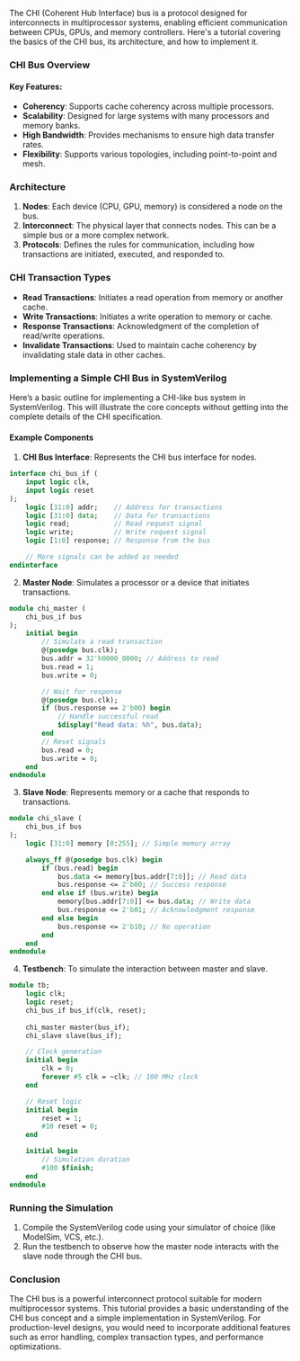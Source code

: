 The CHI (Coherent Hub Interface) bus is a protocol designed for interconnects in multiprocessor systems, enabling efficient communication between CPUs, GPUs, and memory controllers. Here's a tutorial covering the basics of the CHI bus, its architecture, and how to implement it.

### CHI Bus Overview

#### Key Features:
- **Coherency**: Supports cache coherency across multiple processors.
- **Scalability**: Designed for large systems with many processors and memory banks.
- **High Bandwidth**: Provides mechanisms to ensure high data transfer rates.
- **Flexibility**: Supports various topologies, including point-to-point and mesh.

### Architecture

1. **Nodes**: Each device (CPU, GPU, memory) is considered a node on the bus.
2. **Interconnect**: The physical layer that connects nodes. This can be a simple bus or a more complex network.
3. **Protocols**: Defines the rules for communication, including how transactions are initiated, executed, and responded to.

### CHI Transaction Types

- **Read Transactions**: Initiates a read operation from memory or another cache.
- **Write Transactions**: Initiates a write operation to memory or cache.
- **Response Transactions**: Acknowledgment of the completion of read/write operations.
- **Invalidate Transactions**: Used to maintain cache coherency by invalidating stale data in other caches.

### Implementing a Simple CHI Bus in SystemVerilog

Here’s a basic outline for implementing a CHI-like bus system in SystemVerilog. This will illustrate the core concepts without getting into the complete details of the CHI specification.

#### Example Components

1. **CHI Bus Interface**: Represents the CHI bus interface for nodes.

```systemverilog
interface chi_bus_if (
    input logic clk,
    input logic reset
);
    logic [31:0] addr;    // Address for transactions
    logic [31:0] data;    // Data for transactions
    logic read;           // Read request signal
    logic write;          // Write request signal
    logic [1:0] response; // Response from the bus

    // More signals can be added as needed
endinterface
```

2. **Master Node**: Simulates a processor or a device that initiates transactions.

```systemverilog
module chi_master (
    chi_bus_if bus
);
    initial begin
        // Simulate a read transaction
        @(posedge bus.clk);
        bus.addr = 32'h0000_0000; // Address to read
        bus.read = 1;
        bus.write = 0;

        // Wait for response
        @(posedge bus.clk);
        if (bus.response == 2'b00) begin
            // Handle successful read
            $display("Read data: %h", bus.data);
        end
        // Reset signals
        bus.read = 0;
        bus.write = 0;
    end
endmodule
```

3. **Slave Node**: Represents memory or a cache that responds to transactions.

```systemverilog
module chi_slave (
    chi_bus_if bus
);
    logic [31:0] memory [0:255]; // Simple memory array

    always_ff @(posedge bus.clk) begin
        if (bus.read) begin
            bus.data <= memory[bus.addr[7:0]]; // Read data
            bus.response <= 2'b00; // Success response
        end else if (bus.write) begin
            memory[bus.addr[7:0]] <= bus.data; // Write data
            bus.response <= 2'b01; // Acknowledgment response
        end else begin
            bus.response <= 2'b10; // No operation
        end
    end
endmodule
```

4. **Testbench**: To simulate the interaction between master and slave.

```systemverilog
module tb;
    logic clk;
    logic reset;
    chi_bus_if bus_if(clk, reset);
    
    chi_master master(bus_if);
    chi_slave slave(bus_if);

    // Clock generation
    initial begin
        clk = 0;
        forever #5 clk = ~clk; // 100 MHz clock
    end

    // Reset logic
    initial begin
        reset = 1;
        #10 reset = 0;
    end

    initial begin
        // Simulation duration
        #100 $finish;
    end
endmodule
```

### Running the Simulation

1. Compile the SystemVerilog code using your simulator of choice (like ModelSim, VCS, etc.).
2. Run the testbench to observe how the master node interacts with the slave node through the CHI bus.

### Conclusion

The CHI bus is a powerful interconnect protocol suitable for modern multiprocessor systems. This tutorial provides a basic understanding of the CHI bus concept and a simple implementation in SystemVerilog. For production-level designs, you would need to incorporate additional features such as error handling, complex transaction types, and performance optimizations.

